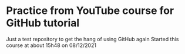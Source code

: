 # Practice from YouTube course for GitHub tutorial

Just a test repository to get the hang of using GitHub again
Started this course at about 15h48 on 08/12/2021
